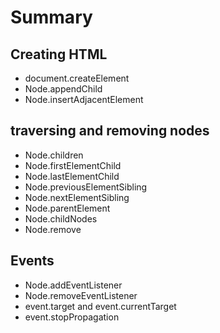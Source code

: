 # Summary


## Creating HTML
* document.createElement
* Node.appendChild
* Node.insertAdjacentElement


## traversing and removing nodes
* Node.children
* Node.firstElementChild
* Node.lastElementChild
* Node.previousElementSibling
* Node.nextElementSibling
* Node.parentElement
* Node.childNodes 
* Node.remove

## Events
* Node.addEventListener
* Node.removeEventListener  
* event.target and event.currentTarget
* event.stopPropagation